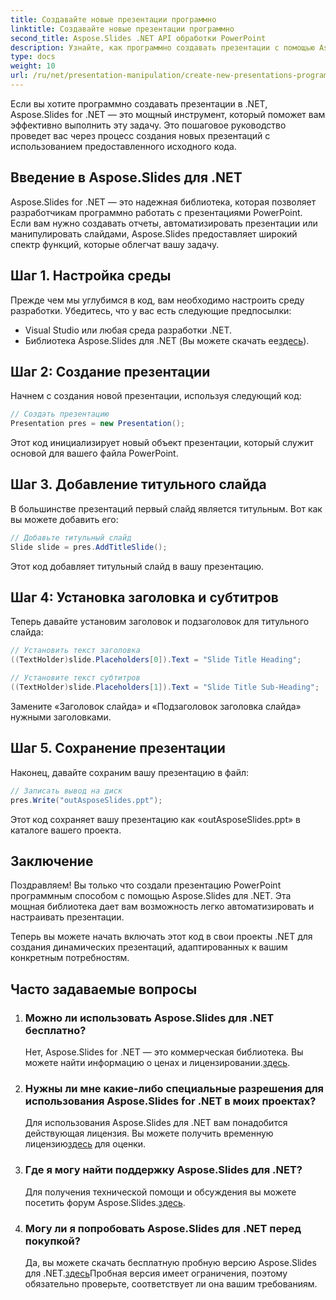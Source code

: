 ```yaml
---
title: Создавайте новые презентации программно
linktitle: Создавайте новые презентации программно
second_title: Aspose.Slides .NET API обработки PowerPoint
description: Узнайте, как программно создавать презентации с помощью Aspose.Slides для .NET. Пошаговое руководство с исходным кодом для эффективной автоматизации.
type: docs
weight: 10
url: /ru/net/presentation-manipulation/create-new-presentations-programmatically/
---
```


Если вы хотите программно создавать презентации в .NET, Aspose.Slides for .NET — это мощный инструмент, который поможет вам эффективно выполнить эту задачу. Это пошаговое руководство проведет вас через процесс создания новых презентаций с использованием предоставленного исходного кода.

## Введение в Aspose.Slides для .NET

Aspose.Slides for .NET — это надежная библиотека, которая позволяет разработчикам программно работать с презентациями PowerPoint. Если вам нужно создавать отчеты, автоматизировать презентации или манипулировать слайдами, Aspose.Slides предоставляет широкий спектр функций, которые облегчат вашу задачу.

## Шаг 1. Настройка среды

Прежде чем мы углубимся в код, вам необходимо настроить среду разработки. Убедитесь, что у вас есть следующие предпосылки:

- Visual Studio или любая среда разработки .NET.
-  Библиотека Aspose.Slides для .NET (Вы можете скачать ее[здесь](https://releases.aspose.com/slides/net/)).

## Шаг 2: Создание презентации

Начнем с создания новой презентации, используя следующий код:

```csharp
// Создать презентацию
Presentation pres = new Presentation();
```

Этот код инициализирует новый объект презентации, который служит основой для вашего файла PowerPoint.

## Шаг 3. Добавление титульного слайда

В большинстве презентаций первый слайд является титульным. Вот как вы можете добавить его:

```csharp
// Добавьте титульный слайд
Slide slide = pres.AddTitleSlide();
```

Этот код добавляет титульный слайд в вашу презентацию.

## Шаг 4: Установка заголовка и субтитров

Теперь давайте установим заголовок и подзаголовок для титульного слайда:

```csharp
// Установить текст заголовка
((TextHolder)slide.Placeholders[0]).Text = "Slide Title Heading";

// Установите текст субтитров
((TextHolder)slide.Placeholders[1]).Text = "Slide Title Sub-Heading";
```

Замените «Заголовок слайда» и «Подзаголовок заголовка слайда» нужными заголовками.

## Шаг 5. Сохранение презентации

Наконец, давайте сохраним вашу презентацию в файл:

```csharp
// Записать вывод на диск
pres.Write("outAsposeSlides.ppt");
```

Этот код сохраняет вашу презентацию как «outAsposeSlides.ppt» в каталоге вашего проекта.

## Заключение

Поздравляем! Вы только что создали презентацию PowerPoint программным способом с помощью Aspose.Slides для .NET. Эта мощная библиотека дает вам возможность легко автоматизировать и настраивать презентации.

Теперь вы можете начать включать этот код в свои проекты .NET для создания динамических презентаций, адаптированных к вашим конкретным потребностям.

## Часто задаваемые вопросы

1. ### Можно ли использовать Aspose.Slides для .NET бесплатно?
    Нет, Aspose.Slides for .NET — это коммерческая библиотека. Вы можете найти информацию о ценах и лицензировании.[здесь](https://purchase.aspose.com/buy).

2. ### Нужны ли мне какие-либо специальные разрешения для использования Aspose.Slides for .NET в моих проектах?
    Для использования Aspose.Slides для .NET вам понадобится действующая лицензия. Вы можете получить временную лицензию[здесь](https://purchase.aspose.com/temporary-license/) для оценки.

3. ### Где я могу найти поддержку Aspose.Slides для .NET?
    Для получения технической помощи и обсуждения вы можете посетить форум Aspose.Slides.[здесь](https://forum.aspose.com/).

4. ### Могу ли я попробовать Aspose.Slides для .NET перед покупкой?
    Да, вы можете скачать бесплатную пробную версию Aspose.Slides для .NET.[здесь](https://releases.aspose.com/)Пробная версия имеет ограничения, поэтому обязательно проверьте, соответствует ли она вашим требованиям.